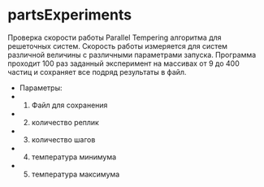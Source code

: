partsExperiments
================

Проверка скорости работы Parallel Tempering алгоритма для решеточных систем.
Скорость работы измеряется для систем различной величины с различными параметрами запуска.
Программа проходит 100 раз заданный эксперимент на массивах от 9 до 400 частиц и сохраняет все подряд результаты в файл.


 * Параметры:
 * 1. Файл для сохранения
 * 2. количество реплик
 * 3. количество шагов
 * 4. температура минимума
 * 5. температура максимума
